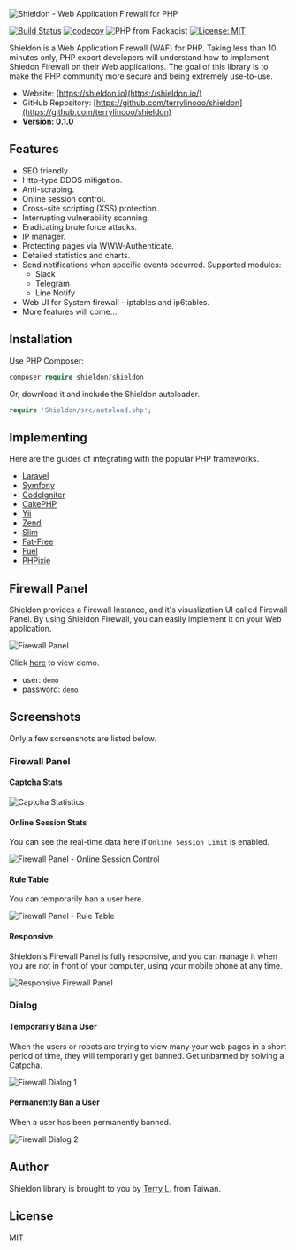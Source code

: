 ![Shieldon - Web Application Firewall for PHP](https://i.imgur.com/G4xpugB.png)

[![Build Status](https://travis-ci.org/terrylinooo/shieldon.svg?branch=master)](https://travis-ci.org/terrylinooo/shieldon) [![codecov](https://img.shields.io/codecov/c/github/terrylinooo/shieldon.svg)](https://codecov.io/gh/terrylinooo/shieldon) ![PHP from Packagist](https://img.shields.io/packagist/php-v/terrylinooo/shieldon.svg) [![License: MIT](https://img.shields.io/badge/License-MIT-yellow.svg)](https://opensource.org/licenses/MIT)

Shieldon is a Web Application Firewall (WAF) for PHP. Taking less than 10 minutes only, PHP expert developers will understand how to implement Shiedon Firewall on their Web applications. The goal of this library is to make the PHP community more secure and being extremely use-to-use.

- Website: [https://shieldon.io](https://shieldon.io/)
- GitHub Repository:  [https://github.com/terrylinooo/shieldon](https://github.com/terrylinooo/shieldon)
- **Version: 0.1.0**

## Features

- SEO friendly
- Http-type DDOS mitigation.
- Anti-scraping.
- Online session control.
- Cross-site scripting (XSS) protection.
- Interrupting vulnerability scanning.
- Eradicating brute force attacks.
- IP manager.
- Protecting pages via WWW-Authenticate.
- Detailed statistics and charts.
- Send notifications when specific events occurred. Supported modules:
    - Slack
    - Telegram
    - Line Notify
- Web UI for System firewall - iptables and ip6tables.
- More features will come...

## Installation

Use PHP Composer:

```php
composer require shieldon/shieldon
```

Or, download it and include the Shieldon autoloader.
```php
require 'Shieldon/src/autoload.php';
```

## Implementing

Here are the guides of integrating with the popular PHP frameworks.

- [Laravel](https://shieldon.io/en/guide/laravel.html)
- [Symfony](https://shieldon.io/en/guide/symfony.html)
- [CodeIgniter](https://shieldon.io/en/guide/codeigniter.html)
- [CakePHP](https://shieldon.io/en/guide/cakephp.html)
- [Yii](https://shieldon.io/en/guide/yii.html)
- [Zend](https://shieldon.io/en/guide/zend.html)
- [Slim](https://shieldon.io/en/guide/slim.html)
- [Fat-Free](https://shieldon.io/en/guide/fatfree.html)
- [Fuel](https://shieldon.io/en/guide/fuel.html)
- [PHPixie](https://shieldon.io/en/guide/phpixie.html)

## Firewall Panel

Shieldon provides a Firewall Instance, and it's visualization UI called Firewall Panel. By using Shieldon Firewall, you can easily implement it on your Web application.

![Firewall Panel](https://i.imgur.com/MELx6Vl.png)

Click [here](/demo/) to view demo.

- user: `demo`
- password: `demo`

## Screenshots

Only a few screenshots are listed below.

### Firewall Panel

#### Captcha Stats

![Captcha Statistics](https://i.imgur.com/tjc8mW8.png)

#### Online Session Stats

You can see the real-time data here if `Online Session Limit` is enabled.

![Firewall Panel - Online Session Control](https://i.imgur.com/sfssPyj.png)

#### Rule Table

You can temporarily ban a user here.

![Firewall Panel - Rule Table](https://i.imgur.com/5Vg2brX.png)


#### Responsive

Shieldon's Firewall Panel is fully responsive, and you can manage it when you are not in front of your computer, using your mobile phone at any time.

![Responsive Firewall Panel](https://i.imgur.com/fUz9lZD.png)


### Dialog

#### Temporarily Ban a User

When the users or robots are trying to view many your web pages in a short period of time, they will temporarily get banned. Get unbanned by solving a Catpcha.

![Firewall Dialog 1](https://i.imgur.com/rlsEwSG.png)

#### Permanently Ban a User

When a user has been permanently banned.

![Firewall Dialog 2](https://i.imgur.com/Qy1sADw.png)


## Author

Shieldon library is brought to you by [Terry L.](https://terryl.in) from Taiwan.

## License

MIT
